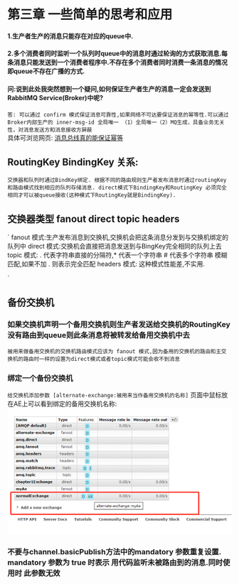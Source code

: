 # 第三章 一些简单的思考和应用

#### 1.生产者生产的消息只能存在对应的queue中.
#### 2.多个消费者同时监听一个队列时queue中的消息时通过轮询的方式获取消息.每条消息只能发送到一个消费者程序中.不存在多个消费者同时消费一条消息的情况即queue不存在广播的方式.
#### 问:说到此处我突然想到一个疑问,如何保证生产者生产的消息一定会发送到RabbitMQ Service(Broker)中呢?
`
答: 可以通过 confirm 模式保证消息可靠性,如果网络不可达要保证消息的幂等性.可以通过
      Broker内部生产的 inner-msg-id 全局唯一 （1）全局唯一（2）MQ生成，具备业务无关性，对消息发送方和消息接收方屏蔽
`  
  具体可浏览网页: <a href='https://cloud.tencent.com/developer/article/1048675'>消息总线真的能保证幂等</a>
## RoutingKey BindingKey 关系:
`
 交换器和队列时通过BindKey绑定. 根据不同的路由规则生产者发布消息时通过routingKey 和路由模式找到相应的队列存储消息.
 direct模式下BindingKey和RoutingKey 必须完全相同才可以被queue接收(这种模式下RoutingKey就是BindingKey).
`
## 交换器类型 fanout direct topic headers
`
 fanout 模式:生产发布消息到交换机,交换机会把这条消息分发到与交换机绑定的队列中
 direct 模式:交换机会直接把消息发送到与BingKey完全相同的队列上去
 topic 模式: . 代表字符串直接的分隔符,* 代表一个字符串 # 代表多个字符串 模糊匹配,如果不加 . 则表示完全匹配
 headers 模式: 这种模式性能差,不实用.

`

 ## 备份交换机 
 ### 如果交换机声明一个备用交换机则生产者发送给交换机的RoutingKey没有路由到queue则此条消息将被转发给备用交换机中去
 `
   被用来做备用交换机的交换机路由模式应该为 fanout 模式,因为备用的交换机的路由和主交换机的路由时一样的设置为direct模式或者topic模式可能会收不到消息
 `
 ### 绑定一个备份交换机
  `
   给交换机添加参数 [alternate-exchange:被用来当作备用交换机的名称]
  `
  页面中鼠标放在AE上可以看到绑定的备用交换机名称:
  ![](./1.png)
 ### 不要与channel.basicPublish方法中的mandatory 参数重复设置.  mandatory 参数为 true 时表示 用代码监听未被路由到的消息.同时使用时 此参数无效

    